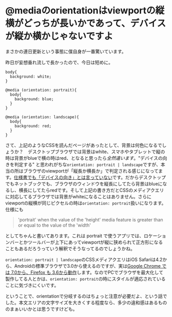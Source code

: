 # @mediaのorientationはviewportの縦横がどっちが長いかであって、デバイスが縦か横かじゃないですよ

まさかの連日更新という事態に僕自身が一番驚いています。

昨日が妄想垂れ流しで長かったので、今日は短めに。

<pre title="bodyの背景は何色になるか"><code data-language="css">body{
  background: white;
}

@media (orientation: portrait){
  body{
    background: blue;
  }
}

@media (orientation: landscape){
  body{
    background: red;
  }
}</code></pre>

さて、上記のようなCSSを読んだページがあったとして、背景は何色になるでしょうか？　デスクトップブラウザでは背景はwhite、スマホやタブレットで縦の時は背景がblueで横の時はred、となると思ったら*全然違います*。"デバイスの向きを判定する" と思われがちな`orientation: portrait | landscape`ですが、本当の所はブラウザのviewportが「縦長か横長か」で判定される感じになってます。[仕様書でも「デバイスの向き」とは言っていない](http://www.w3.org/TR/css3-mediaqueries/#orientation)です。だからデスクトップでもネットブックでも、ブラウザのウィンドウを縦長にしてたら背景はblueになるし、横長にしてたらredです。そして上記の書き方だとCSSのメディアクエリに対応してるブラウザでは背景がwhiteになることはありません。さらにviewportの縦横が同じピクセルの時は`orientation: portrait`扱いになります。仕様にも

> 'portrait' when the value of the 'height' media feature is greater than or equal to the value of the 'width'

としてちゃんと書いてあります。これは portrait で使うアプリでは、ロケーションバーとかツールバーが上下にあってviewportが縦に狭められて正方形になることもあるだろうっていう解釈でそうなってるのでしょうかね。

`orientation: portrait | landscape`のCSSメディアクエリはiOS Safariは4.2から、Androidの標準ブラウザで3.0から使えるのですが、実は[Google Chrome では 7.0から、Firefox も 3.6から動作](http://caniuse.com/#feat=deviceorientation)します。なのでPCでブラウザを最大化して製作してる人とかは、`orientation: portrait`の時にスタイルが適応されていることに気づきにくいです。

ということで、orientationで分岐するのはちょっと注意が必要だよ、という話でした。本文エリアの文字サイズを大きくする程度なら、多少の違和感はあるもののまぁいいかとは思うですけども。
